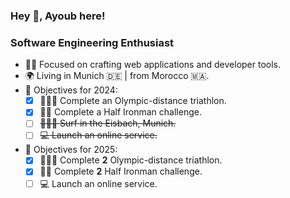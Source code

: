 ### Hey 👋, Ayoub here!

### Software Engineering Enthusiast

- 👨‍💻 Focused on crafting web applications and developer tools.
- 🌍 Living in Munich 🇩🇪 | from Morocco 🇲🇦.
- 🥅 Objectives for 2024:
  - [X] 🏃🏽‍♂️ Complete an Olympic-distance triathlon.
  - [x] 🏊‍♂️ Complete a Half Ironman challenge.
  - [ ] ~~🏄🏽‍♂️ Surf in the Eisbach, Munich.~~
  - [ ] ~~💻 Launch an online service.~~
- 🥅 Objectives for 2025:
  - [X] 🏃🏽‍♂️ Complete **2** Olympic-distance triathlon.
  - [x] 🏊‍♂️ Complete **2** Half Ironman challenge.
  - [ ] 💻 Launch an online service.
